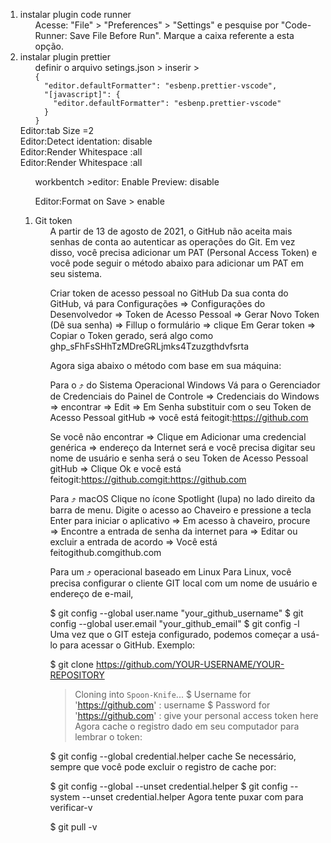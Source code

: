 <ol>

<li>instalar plugin code runner 
<ol>
Acesse: "File" > "Preferences" > "Settings" e pesquise por "Code-Runner: Save File Before Run". Marque a caixa referente a esta opção.
</ol>
</li>
<li>instalar plugin prettier
<ol>
definir o arquivo setings.json > inserir >
<code>
{
  "editor.defaultFormatter": "esbenp.prettier-vscode",
  "[javascript]": {
    "editor.defaultFormatter": "esbenp.prettier-vscode"
  }
}
</code>

</ol>
Editor:tab Size =2
<ol>
</ol>
Editor:Detect identation: disable
<ol>
</ol>
Editor:Render Whitespace :all
<ol>
</ol>
Editor:Render Whitespace :all
<ol>

workbentch >editor: Enable Preview: disable

</ol>
<ol>
Editor:Format on Save > enable
</ol>

</li>
<ol>
<li>Git token
<ol>
A partir de 13 de agosto de 2021, o GitHub não aceita mais senhas de conta ao autenticar as operações do Git. Em vez disso, você precisa adicionar um PAT (Personal Access Token) e você pode seguir o método abaixo para adicionar um PAT em seu sistema.

Criar token de acesso pessoal no GitHub
Da sua conta do GitHub, vá para Configurações => Configurações do Desenvolvedor => Token de Acesso Pessoal => Gerar Novo Token (Dê sua senha) => Fillup o formulário => clique Em Gerar token => Copiar o Token gerado, será algo como ghp_sFhFsSHhTzMDreGRLjmks4Tzuzgthdvfsrta

Agora siga abaixo o método com base em sua máquina:

Para o ⤴ do Sistema Operacional Windows
Vá para o Gerenciador de Credenciais do Painel de Controle => Credenciais do Windows => encontrar => Edit => Em Senha substituir com o seu Token de Acesso Pessoal gitHub => você está feitogit:https://github.com

Se você não encontrar => Clique em Adicionar uma credencial genérica => endereço da Internet será e você precisa digitar seu nome de usuário e senha será o seu Token de Acesso Pessoal gitHub => Clique Ok e você está feitogit:https://github.comgit:https://github.com

Para ⤴ macOS
Clique no ícone Spotlight (lupa) no lado direito da barra de menu. Digite o acesso ao Chaveiro e pressione a tecla Enter para iniciar o aplicativo => Em acesso à chaveiro, procure => Encontre a entrada de senha da internet para => Editar ou excluir a entrada de acordo => Você está feitogithub.comgithub.com

Para um ⤴ operacional baseado em Linux
Para Linux, você precisa configurar o cliente GIT local com um nome de usuário e endereço de e-mail,

$ git config --global user.name "your_github_username"
$ git config --global user.email "your_github_email"
$ git config -l
Uma vez que o GIT esteja configurado, podemos começar a usá-lo para acessar o GitHub. Exemplo:

$ git clone https://github.com/YOUR-USERNAME/YOUR-REPOSITORY

> Cloning into `Spoon-Knife`...
> $ Username for 'https://github.com' : username
> $ Password for 'https://github.com' : give your personal access token here
> Agora cache o registro dado em seu computador para lembrar o token:

$ git config --global credential.helper cache
Se necessário, sempre que você pode excluir o registro de cache por:

$ git config --global --unset credential.helper
$ git config --system --unset credential.helper
Agora tente puxar com para verificar-v

$ git pull -v

</ol>

</li>

</ol>

</ol>
